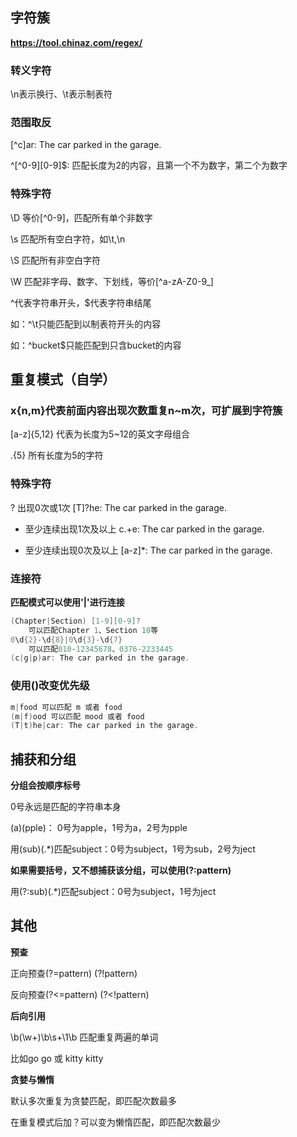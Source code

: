 ## **字符簇**

**https://tool.chinaz.com/regex/**

### **转义字符**
\n表示换行、\t表示制表符

### **范围取反**
[^a-z]: 匹配所有非小写字母的单个字符

[^c]ar: The car parked in the garage.

^[^0-9][0-9]$: 匹配长度为2的内容，且第一个不为数字，第二个为数字

### **特殊字符**
\D 等价[^0-9]，匹配所有单个非数字

\s 匹配所有空白字符，如\t,\n

\S 匹配所有非空白字符

\W 匹配非字母、数字、下划线，等价[^a-zA-Z0-9_]

^代表字符串开头，$代表字符串结尾

如：^\t只能匹配到以制表符开头的内容

如：^bucket$只能匹配到只含bucket的内容

## **重复模式（自学）**
### **x{n,m}代表前面内容出现次数重复n~m次，可扩展到字符簇**
[a-z]{5,12} 代表为长度为5~12的英文字母组合

.{5} 所有长度为5的字符
### **特殊字符**

? 出现0次或1次
[T]?he: The car parked in the garage.

+ 至少连续出现1次及以上
c.+e: The car parked in the garage.

* 至少连续出现0次及以上
[a-z]*: The car parked in the garage.

### **连接符**
**匹配模式可以使用'|'进行连接**
```C++
(Chapter|Section) [1-9][0-9]?
	可以匹配Chapter 1、Section 10等
0\d{2}-\d{8}|0\d{3}-\d{7}
	可以匹配010-12345678、0376-2233445
(c|g|p)ar: The car parked in the garage.
```
### **使用()改变优先级**
```C++
m|food 可以匹配 m 或者 food
(m|f)ood 可以匹配 mood 或者 food
(T|t)he|car: The car parked in the garage.
```

## **捕获和分组**
**分组会按顺序标号**

0号永远是匹配的字符串本身

(a)(pple)： 0号为apple，1号为a，2号为pple

用(sub)(.*)匹配subject：0号为subject，1号为sub，2号为ject


**如果需要括号，又不想捕获该分组，可以使用(?:pattern)**

用(?:sub)(.*)匹配subject：0号为subject，1号为ject

## **其他**

**预查**

正向预查(?=pattern) (?!pattern)

反向预查(?<=pattern) (?<!pattern)

**后向引用**

\b(\w+)\b\s+\1\b 匹配重复两遍的单词

比如go go 或 kitty kitty

**贪婪与懒惰**

默认多次重复为贪婪匹配，即匹配次数最多

在重复模式后加？可以变为懒惰匹配，即匹配次数最少
